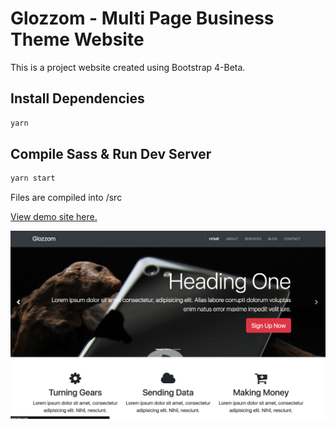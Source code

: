 # Glozzom - Multi Page Business Theme Website

This is a project website created using Bootstrap 4-Beta.

## Install Dependencies

```bash
yarn
```

## Compile Sass & Run Dev Server

```bash
yarn start
```

Files are compiled into /src

[View demo site here.](https://webdevtuts.github.io/glozzom_business_site/)

![Preview](screenshot.png)
